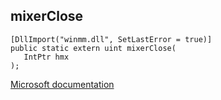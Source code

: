 ## mixerClose

```
[DllImport("winmm.dll", SetLastError = true)]
public static extern uint mixerClose(
   IntPtr hmx
);
```

[Microsoft documentation](TODO)
